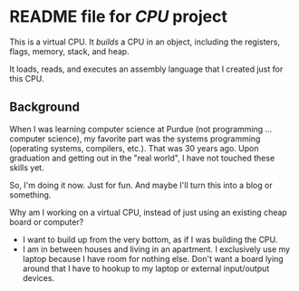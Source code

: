 # README file for *CPU* project

This is a virtual CPU. It *builds* a CPU in an object, including the
registers, flags, memory, stack, and heap.

It loads, reads, and executes an assembly language that I created just
for this CPU.

## Background
When I was learning computer science at Purdue (not programming ...
computer science), my favorite part was the systems programming
(operating systems, compilers, etc.). That was 30 years ago. Upon
graduation and getting out in the "real world", I have not touched these
skills yet.

So, I'm doing it now. Just for fun. And maybe I'll turn this into a
blog or something.

Why am I working on a virtual CPU, instead of just using an existing
cheap board or computer?
* I want to build up from the very bottom, as if I was building the
CPU.
* I am in between houses and living in an apartment. I exclusively use
my laptop because I have room for nothing else. Don't want a board lying
around that I have to hookup to my laptop or external input/output
devices.
